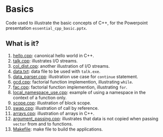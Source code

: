 # Basics
Code used to illustrate the basic concepts of C++, for the Powerpoint
presentation `essential_cpp_basic.pptx`.

## What is it?
1. [hello.cpp](hello.cpp): canonical hello world in C++.
1. [talk.cpp](talk.cpp): illustrates I/O streams.
1. [col_dist.cpp](col_dist.cpp): another illustration of I/O streams.
1. [data.txt](data.txt): data file to be used with `talk.exe`.
1. [data_parser.cpp](data_parser.cpp): illustration use case for `continue` statement.
1. [gcd.cpp](gcd.cpp): factorial function implemention, illustrating `while`.
1. [fac.cpp](fac.cpp): factorial function implemention, illustrating `for`.
1. [local_namespace_use.cpp](local_namespace_use.cpp): example of using a namespace in the context
    of a function only.
1. [scope.cpp](scope.cpp): illustration of block scope.
1. [swap.cpp](swap.cpp): illustration of call by reference.
1. [arrays.cpp](arrays.cpp): illustration of arrays in C++.
1. [argument_passing.cpp](argument_passing.cpp): illustrates that data is not copied when
    passing `vector` from and to functions.
1. [Makefile](Makefile): make file to build the applications.
